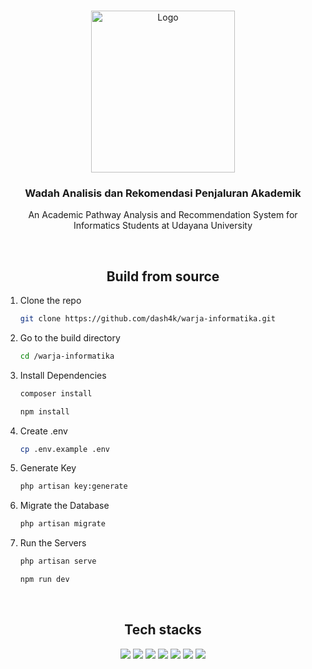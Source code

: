 <a name="readme-top"></a>

<div align="center">

</div>

<!-- PROJECT LOGO -->
</br>
<div align="center">
  <a href="https://www.unud.ac.id/">
    <img src="https://github.com/dash4k/tugas-akhir-alpro-1/assets/133938416/ff71757a-1b51-44b7-b14e-b53b061d9815" alt="Logo" width="230" height="259">
  </a>

<h3 align="center">Wadah Analisis dan Rekomendasi Penjaluran Akademik</h3>

  <p align="center">
    An Academic Pathway Analysis and Recommendation System for Informatics Students at Udayana University
    </br>
  </p>
</div>
</br>

<h2 align="center">Build from source</h2>

1. Clone the repo
   ```sh
   git clone https://github.com/dash4k/warja-informatika.git
   ```
2. Go to the build directory
   ```sh
   cd /warja-informatika
   ```
3. Install Dependencies
   ```sh
   composer install
   ```
   ```sh
   npm install
   ```
4. Create .env
   ```sh
   cp .env.example .env
   ```
5. Generate Key
   ```sh
   php artisan key:generate
   ```
6. Migrate the Database
   ```sh
   php artisan migrate
   ```
7. Run the Servers
   ```sh
   php artisan serve
   ```
   ```sh
   npm run dev
   ```
</br>

<div align="center">
  <h2>Tech stacks</h2>
  <img src="https://img.shields.io/badge/PHP-777BB4?style=for-the-badge&logo=php&color=blue&logoColor=black">
  <img src="https://img.shields.io/badge/JavaScript-323330?style=for-the-badge&logo=javascript&color=blue&logoColor=black">
  <img src="https://img.shields.io/badge/Composer-885630?style=for-the-badge&logo=Composer&color=blue&logoColor=black"> 
  <img src="https://img.shields.io/badge/Laravel-FF2D20?style=for-the-badge&logo=laravel&color=blue&logoColor=black">
  <img src="https://img.shields.io/badge/MySQL-005C84?style=for-the-badge&logo=mysql&color=blue&logoColor=black">
  <img src="https://img.shields.io/badge/Tailwind_CSS-38B2AC?style=for-the-badge&logo=tailwind-css&color=blue&logoColor=black">
  <img src="https://img.shields.io/badge/vite-%23646CFF.svg?style=for-the-badge&logo=vite&color=blue&logoColor=black">
</div>
